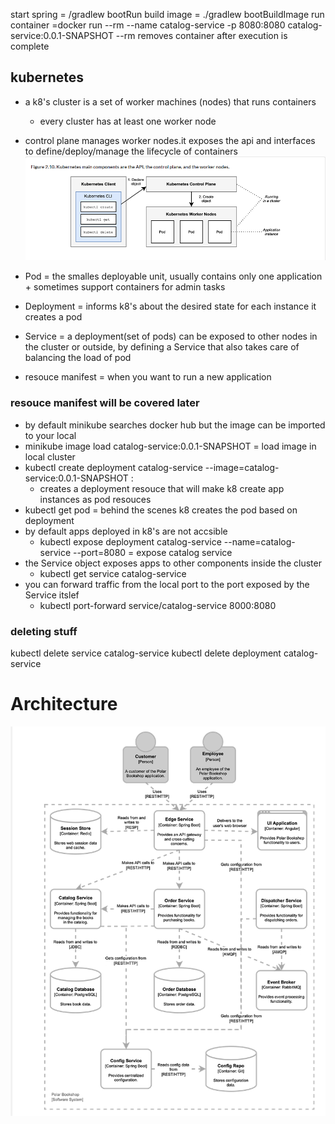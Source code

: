 start spring = /gradlew bootRun
build image = ./gradlew bootBuildImage
run container =docker run --rm --name catalog-service -p 8080:8080 catalog-service:0.0.1-SNAPSHOT
--rm removes container after execution is complete

## kubernetes
- a k8's cluster is a set of worker machines (nodes) that runs containers
    - every cluster has at least one worker node
- control plane manages worker nodes.it exposes the api and interfaces to define/deploy/manage the lifecycle of containers
![alt text](./pictures/k8_main_component.png)

- Pod = the smalles deployable unit, usually contains only one application + sometimes support containers for admin tasks
- Deployment = informs k8's about the desired state for each instance it creates a pod
- Service = a deployment(set of pods) can be exposed to other nodes in the cluster or outside, by defining a Service that also takes care of balancing the load of pod
- resouce manifest = when you want to run a new application
### resouce manifest will be covered later
- by default minikube searches docker hub but the image can be imported to your local
- minikube image load catalog-service:0.0.1-SNAPSHOT = load image in local cluster
- kubectl create deployment catalog-service --image=catalog-service:0.0.1-SNAPSHOT :
    - creates a deployment resouce that will make k8 create app instances as pod resouces
- kubectl get pod = behind the scenes k8 creates the pod based on deployment
- by default apps deployed in k8's are not accsible
    - kubectl expose deployment catalog-service --name=catalog-service --port=8080 = expose catalog service
- the Service object exposes apps to other components inside the cluster
    - kubectl get service catalog-service
- you can forward traffic from the local port to the port exposed by the Service itslef
    - kubectl port-forward service/catalog-service 8000:8080

### deleting stuff
kubectl delete service catalog-service
kubectl delete deployment catalog-service

# Architecture
![alt text](./pictures/architecture_of_app.png)